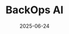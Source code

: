 ---  
layout: startup_page  
title: "BackOps AI"  
id: "backops.ai"  
permalink: "/backopsaibackops.ai06242025/"  
website: "https://www.backops.ai/"  
funding_round: "Seed"  
funding_amount: "$6M"  
investors: "Construct Capital, Gradient, 10VC"  
about: "BackOps AI is building an AI-powered operating system for modern logistics, automating supply chain workflows. Their flagship product, Relay, automates customer service, order management, and system updates. The company helps supply chain teams eliminate manual workflows and operate at a new level of speed, accuracy, and intelligence."  
markets: "Supply Chain, AI, Logistics"  
hq: "San Francisco, California, United States"  
founded_year: "2024"  
linkedin: "https://www.linkedin.com/company/backops-ai"  
twitter: "https://twitter.com/Backopsai"  
instagram: ""  
facebook: "https://www.facebook.com/backopsai"  
crunchbase: "https://www.crunchbase.com/organization/backops-ai"  
pitchbook: "https://pitchbook.com/profiles/company/692679-79"  

date_display: "24-Jun-2025"  
date: "2025-06-24"

# SEO Optimization  
meta_title: "BackOps AI - Seed Funding ($6M)"  
meta_description: "BackOps AI, BackOps AI is building an AI-powered operating system for modern logistics, automating supply chain workflows. Their flagship product, Relay, automate..."  
meta_keywords: "BackOps AI, Supply Chain, AI, Logistics, Seed funding"  
canonical_url: "https://startup.projectstartups.com/backopsaibackops.ai06242025/"  
---